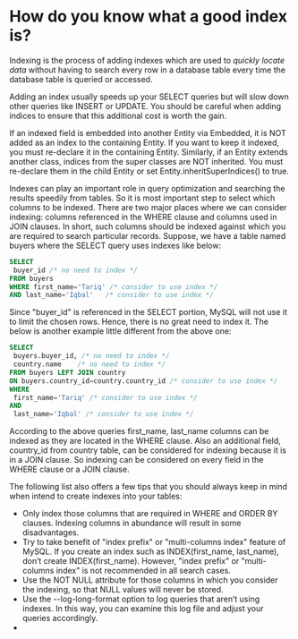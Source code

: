 # How do you know what a good index is?



Indexing is the process of adding indexes which are used to *quickly locate data* without having to search every row in a database table every time the database table is queried or accessed.



Adding an index usually speeds up your SELECT queries but will slow down other queries like INSERT or UPDATE. You should be careful when adding indices to ensure that this additional cost is worth the gain.

If an indexed field is embedded into another Entity via Embedded, it is NOT added as an index to the containing Entity. If you want to keep it indexed, you must re-declare it in the containing Entity.
Similarly, if an Entity extends another class, indices from the super classes are NOT inherited. You must re-declare them in the child Entity or set Entity.inheritSuperIndices() to true.



Indexes can play an important role in query optimization and searching the results speedily from tables. So it is most important step to select which columns to be indexed. There are two major places where we can consider indexing: columns referenced in the WHERE clause and columns used in JOIN clauses. In short, such columns should be indexed against which you are required to search particular records. Suppose, we have a table named buyers where the SELECT query uses indexes like below:

```sql
SELECT
 buyer_id /* no need to index */
FROM buyers
WHERE first_name='Tariq' /* consider to use index */
AND last_name='Iqbal'   /* consider to use index */
```

Since "buyer_id" is referenced in the SELECT portion, MySQL will not use it to limit the chosen rows. Hence, there is no great need to index it. The below is another example little different from the above one:

```sql
SELECT
 buyers.buyer_id, /* no need to index */
 country.name    /* no need to index */
FROM buyers LEFT JOIN country
ON buyers.country_id=country.country_id /* consider to use index */
WHERE
 first_name='Tariq' /* consider to use index */
AND
 last_name='Iqbal' /* consider to use index */
```

According to the above queries first_name, last_name columns can be indexed as they are located in the WHERE clause. Also an additional field, country_id from country table, can be considered for indexing because it is in a JOIN clause. So indexing can be considered on every field in the WHERE clause or a JOIN clause.

The following list also offers a few tips that you should always keep in mind when intend to create indexes into your tables:

- Only index those columns that are required in WHERE and ORDER BY clauses. Indexing columns in abundance will result in some disadvantages.
- Try to take benefit of "index prefix" or "multi-columns index" feature of MySQL. If you create an index such as INDEX(first_name, last_name), don’t create INDEX(first_name). However, "index prefix" or "multi-columns index" is not recommended in all search cases.
- Use the NOT NULL attribute for those columns in which you consider the indexing, so that NULL values will never be stored.
- Use the --log-long-format option to log queries that aren’t using indexes. In this way, you can examine this log file and adjust your queries accordingly.
- 
